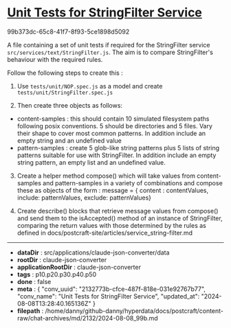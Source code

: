 # [Unit Tests for StringFilter Service](https://claude.ai/chat/2132773b-cfce-487f-818e-031e92767b77)

99b373dc-65c8-41f7-8f93-5ce1898d5092

A file containing a set of unit tests if required for the StringFilter service `src/services/text/StringFilter.js`. The aim is to compare StringFilter's behaviour with the required rules.

Follow the following steps to create this :

1. Use `tests/unit/NOP.spec.js` as a model and create `tests/unit/StringFilter.spec.js`

2. Then create three objects as follows:
  * content-samples : this should contain 10 simulated filesystem paths following posix conventions. 5 should be directories and 5 files. Vary their shape to cover most common patterns. In addition include an empty string and an undefined value
  * pattern-samples : create 5 glob-like string patterns plus 5 lists of string patterns suitable for use with StringFilter. In addition include an empty string pattern, an empty list and an undefined value.


3. Create a helper method compose() which will take values from content-samples and pattern-samples in a variety of combinations and compose these as objects of the form :
message = { content : contentValues, include: patternValues, exclude: patternValues}

4. Create describe() blocks that retrieve message values from compose() and send them to the isAccepted() method of an instance of StringFilter, comparing the return values with those determined by the rules as defined in docs/postcraft-site/articles/service_string-filter.md

---

* **dataDir** : src/applications/claude-json-converter/data
* **rootDir** : claude-json-converter
* **applicationRootDir** : claude-json-converter
* **tags** : p10.p20.p30.p40.p50
* **done** : false
* **meta** : {
  "conv_uuid": "2132773b-cfce-487f-818e-031e92767b77",
  "conv_name": "Unit Tests for StringFilter Service",
  "updated_at": "2024-08-08T13:28:40.165136Z"
}
* **filepath** : /home/danny/github-danny/hyperdata/docs/postcraft/content-raw/chat-archives/md/2132/2024-08-08_99b.md